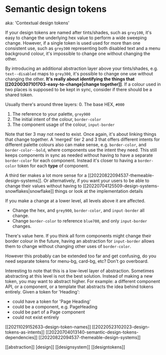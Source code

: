 # Semantic design tokens

aka: 'Contextual design tokens'

If your design tokens are named after tints/shades, such as `grey100`, it's easy to change the underlying hex value to perform a wide sweeping change. However, if a single token is used used for more than one consistent use, such as `grey300` representing both disabled text and a menu background colour, it's impossible to change one without changing the other.

By introducing an additional abstraction layer above your tints/shades, e.g. `text--disabled` maps to `grey300`, it's possible to change one use without changing the other.
	**It's really about identifying the things that [[20200307101703-easy-to-change|change together]]**. 
If a colour used in two places is supposed to be kept in sync, consider if there should be a shared token.

Usually there's around three layers:
0. The base HEX, `#000`
1. The reference to your palette, `grey900`
2. The initial intent of the colour, `border-color`
3. The component usage of the colour, `input-border`

Note that tier 3 may not need to exist. Once again, it's about linking things that change together. A 'merged' tier 2 and 3 that offers different intents for different palette colours also can make sense, e.g. `border-color`, and `border-color--bold`, where components use the intent they need. This still keeps components in sync as needed without having to have a separate `border-color` for each component. Instead it's closer to having a `border-color` token for each **type** of component.

A third tier makes a lot more sense for a [[20220822094537-themeable-design-systems]]. Or alternatively, if you want your users to be able to change their values without having to [[20220704125509-design-systems-snowflakes|snowflake]] things or look at the implementation details

If you make a change at a lower level, all levels above it are affected.
- Change the hex, and `grey900`, `border-color`, and `input-border` all change.
- Change `border-color` to reference `blue700`, and only `input-border` changes.

There's value here. If you think all form components might change their border colour in the future, having an abstraction for `input-border` allows them to change without changing other uses of `border-color`.

However this probably can be extended too far and get confusing, do you need separate tokens for menu-bg, card-bg, etc? Don't go overboard.

Interesting to note that this is a low-level layer of abstraction. Sometimes abstracting at this level is not the best solution. Instead of making a new token, you may want to abstract higher. For example: a different component API, or a component, or a template that abstracts the idea behind tokens entirely. Given a token for 'Heading':
- could have a token for 'Page Heading'
- could be a component, e.g. PageHeading
- could be part of a Page component
- could not exist entirely

[[20211029152633-design-token-names]]
[[20220523102023-design-tokens-as-intents]]
[[20220704013140-semantic-design-tokens-dependencies]]
[[20220822094537-themeable-design-systems]]

[[abstraction]]
[design]]
[[designsystem]]
[[designtokens]]